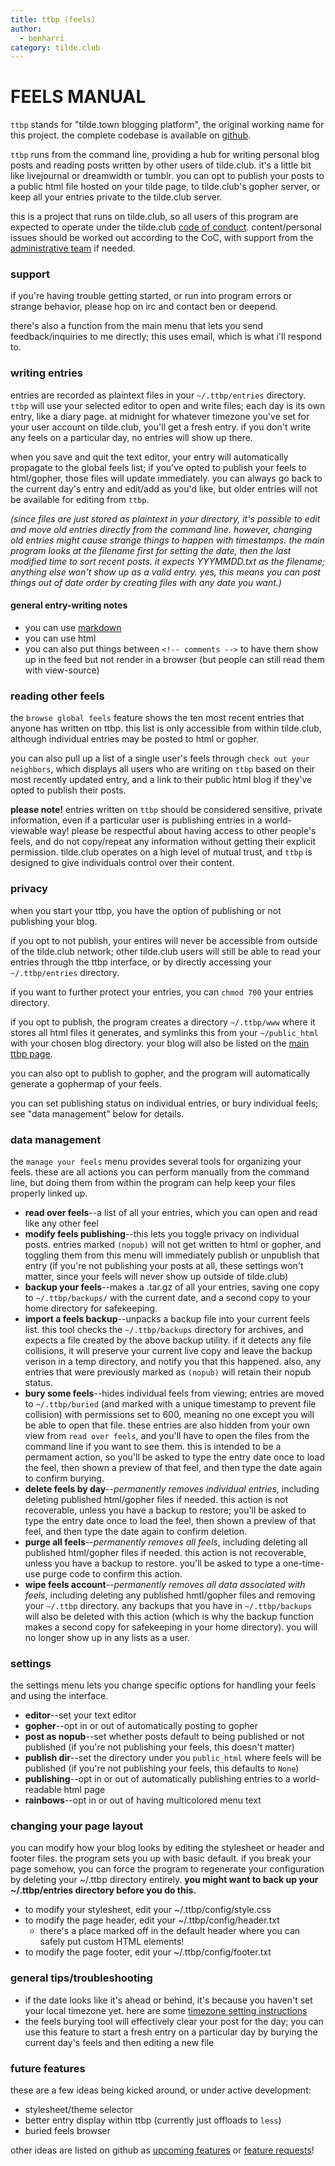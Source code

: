 ```yaml
---
title: ttbp (feels)
author:
  - benharri
category: tilde.club
---
```


# FEELS MANUAL #

`ttbp` stands for "tilde.town blogging platform", the original working name for
this project. the complete codebase is available on
[github](https://github.com/tildeclub/ttbp).

`ttbp` runs from the command line, providing a hub for writing personal blog
posts and reading posts written by other users of tilde.club. it's a little bit
like livejournal or dreamwidth or tumblr. you can opt to publish your posts to a
public html file hosted on your tilde page, to tilde.club's gopher server, or
keep all your entries private to the tilde.club server.

this is a project that runs on tilde.club, so all users of this program are
expected to operate under the tilde.club [code of
conduct](http://tilde.club/wiki/code-of-conduct.html). content/personal issues should be
worked out according to the CoC, with support from the [administrative
team](https://tilde.club/wiki/code-of-conduct.html#contact-info) if needed.

### support

if you're having trouble getting started, or run into program errors or strange
behavior, please hop on irc and contact ben or deepend.

there's also a function from the main menu that lets you send feedback/inquiries
to me directly; this uses email, which is what i'll respond to.

### writing entries

entries are recorded as plaintext files in your `~/.ttbp/entries` directory.
`ttbp` will use your selected editor to open and write files; each day is its
own entry, like a diary page. at midnight for whatever timezone you've set for
your user account on tilde.club, you'll get a fresh entry. if you don't write
any feels on a particular day, no entries will show up there.

when you save and quit the text editor, your entry will automatically propagate
to the global feels list; if you've opted to publish your feels to html/gopher,
those files will update immediately. you can always go back to the current day's
entry and edit/add as you'd like, but older entries will not be available for
editing from `ttbp`.

*(since files are just stored as plaintext in your directory, it's possible to
edit and move old entries directly from the command line. however, changing old
entries might cause strange things to happen with timestamps. the main program
looks at the filename first for setting the date, then the last modified time to
sort recent posts. it expects YYYMMDD.txt as the filename; anything else won't
show up as a valid entry. yes, this means you can post things out of date order
by creating files with any date you want.)*

#### general entry-writing notes

* you can use [markdown](https://daringfireball.net/projects/markdown/syntax)
* you can use html
* you can also put things between `<!-- comments -->` to have them show up
  in the feed but not render in a browser (but people can still read them with
  view-source)

### reading other feels

the `browse global feels` feature shows the ten most recent entries that anyone
has written on ttbp. this list is only accessible from within tilde.club,
although individual entries may be posted to html or gopher.

you can also pull up a list of a single user's feels through `check out your
neighbors`, which displays all users who are writing on `ttbp` based on their
most recently updated entry, and a link to their public html blog if they've
opted to publish their posts.

**please note!** entries written on `ttbp` should be considered sensitive,
private information, even if a particular user is publishing entries in a
world-viewable way! please be respectful about having access to other people's
feels, and do not copy/repeat any information without getting their explicit
permission. tilde.club operates on a high level of mutual trust, and `ttbp` is
designed to give individuals control over their content.

### privacy

when you start your ttbp, you have the option of publishing or not publishing
your blog.

if you opt to not publish, your entires will never be accessible from outside of
the tilde.club network; other tilde.club users will still be able to read your
entries through the ttbp interface, or by directly accessing your
`~/.ttbp/entries` directory.

if you want to further protect your entries, you can `chmod 700` your entries
directory.

if you opt to publish, the program creates a directory `~/.ttbp/www` where it
stores all html files it generates, and symlinks this from your `~/public_html`
with your chosen blog directory. your blog will also be listed on the [main ttbp
page](https://tilde.club/wiki/ttbp.html).

you can also opt to publish to gopher, and the program will automatically
generate a gophermap of your feels.

you can set publishing status on individual entries, or bury individual feels;
see "data management" below for details.

### data management

the `manage your feels` menu provides several tools for organizing your feels.
these are all actions you can perform manually from the command line, but doing
them from within the program can help keep your files properly linked up.

* **read over feels**--a list of all your entries, which you can open and
  read like any other feel
* **modify feels publishing**--this lets you toggle privacy on individual
  posts. entries marked `(nopub)` will not get written to html or gopher,
  and toggling them from this menu will immediately publish or unpublish
  that entry (if you're not publishing your posts at all, these settings
  won't matter, since your feels will never show up outside of tilde.club)
* **backup your feels**--makes a .tar.gz of all your entries, saving one
  copy to `~/.ttbp/backups/` with the current date, and a second copy to
  your home directory for safekeeping.
* **import a feels backup**--unpacks a backup file into your current feels
  list. this tool checks the `~/.ttbp/backups` directory for archives, and
  expects a file created by the above backup utility. if it detects any file
  collisions, it will preserve your current live copy and leave the backup
  verison in a temp directory, and notify you that this happened. also, any
  entries that were previously marked as `(nopub)` will retain their nopub
  status.
* **bury some feels**--hides individual feels from viewing; entries are
  moved to `~/.ttbp/buried` (and marked with a unique timestamp to prevent
  file collision) with permissions set to 600, meaning no one except you
  will be able to open that file. these entries are also hidden from your
  own view from `read over feels`, and you'll have to open the files from
  the command line if you want to see them. this is intended to be a
  permament action, so you'll be asked to type the entry date once to load
  the feel, then shown a preview of that feel, and then type the date again
  to confirm burying.
* **delete feels by day**--*permanently removes individual entries*,
  including deleting published html/gopher files if needed. this action is
  not recoverable, unless you have a backup to restore; you'll be asked to
  type the entry date once to load the feel, then shown a preview of that
  feel, and then type the date again to confirm deletion.
* **purge all feels**--*permanently removes all feels*, including deleting
  all published html/gopher files if needed. this action is not recoverable,
  unless you have a backup to restore. you'll be asked to type a
  one-time-use purge code to confirm this action.
* **wipe feels account**--*permanently removes all data associated with
  feels*, including deleting any published hmtl/gopher files and removing
  your `~/.ttbp` directory. any backups that you have in `~/.ttbp/backups`
  will also be deleted with this action (which is why the backup function
  makes a second copy for safekeeping in your home directory). you will no
  longer show up in any lists as a user.

### settings

the settings menu lets you change specific options for handling your feels and
using the interface.

* **editor**--set your text editor
* **gopher**--opt in or out of automatically posting to gopher
* **post as nopub**--set whether posts default to being published or not
  published (if you're not publishing your feels, this doesn't matter)
* **publish dir**--set the directory under you `public_html` where feels will be
  published (if you're not publishing your feels, this defaults to `None`)
* **publishing**--opt in or out of automatically publishing entries to a
  world-readable html page
* **rainbows**--opt in or out of having multicolored menu text

### changing your page layout

you can modify how your blog looks by editing the stylesheet or header and
footer files. the program sets you up with basic default. if you break your page
somehow, you can force the program to regenerate your configuration by deleting
your ~/.ttbp directory entirely.  **you might want to back up your
~/.ttbp/entries directory before you do this.**

* to modify your stylesheet, edit your ~/.ttbp/config/style.css
* to modify the page header, edit your ~/.ttbp/config/header.txt
  * there's a place marked off in the default header where you can safely put
    custom HTML elements!
* to modify the page footer, edit your ~/.ttbp/config/footer.txt

### general tips/troubleshooting

* if the date looks like it's ahead or behind, it's because you haven't set
  your local timezone yet.  here are some
  [timezone setting instructions](http://www.cyberciti.biz/faq/linux-unix-set-tz-environment-variable/)
* the feels burying tool will effectively clear your post for the day; you can
  use this feature to start a fresh entry on a particular day by burying the
  current day's feels and then editing a new file

### future features

these are a few ideas being kicked around, or under active development:

* stylesheet/theme selector
* better entry display within ttbp (currently just offloads to `less`)
* buried feels browser

other ideas are listed on github as
[upcoming features](https://github.com/modgethanc/ttbp/issues?q=is%3Aissue+is%3Aopen+label%3A"upcoming+features") or [feature requests](https://github.com/modgethanc/ttbp/issues?q=is%3Aissue+is%3Aopen+label%3A"feature+request")!
